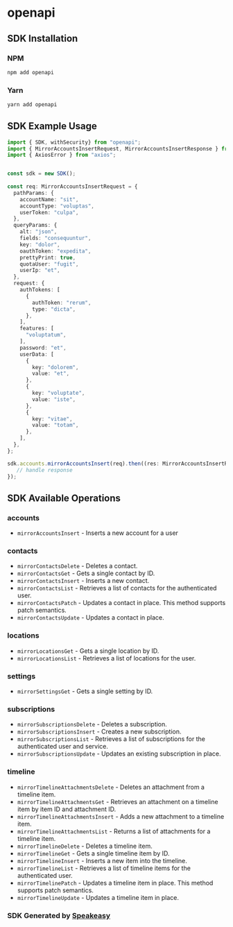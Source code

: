 # openapi

<!-- Start SDK Installation -->
## SDK Installation

### NPM

```bash
npm add openapi
```

### Yarn

```bash
yarn add openapi
```
<!-- End SDK Installation -->

## SDK Example Usage
<!-- Start SDK Example Usage -->
```typescript
import { SDK, withSecurity} from "openapi";
import { MirrorAccountsInsertRequest, MirrorAccountsInsertResponse } from "openapi/src/sdk/models/operations";
import { AxiosError } from "axios";


const sdk = new SDK();
    
const req: MirrorAccountsInsertRequest = {
  pathParams: {
    accountName: "sit",
    accountType: "voluptas",
    userToken: "culpa",
  },
  queryParams: {
    alt: "json",
    fields: "consequuntur",
    key: "dolor",
    oauthToken: "expedita",
    prettyPrint: true,
    quotaUser: "fugit",
    userIp: "et",
  },
  request: {
    authTokens: [
      {
        authToken: "rerum",
        type: "dicta",
      },
    ],
    features: [
      "voluptatum",
    ],
    password: "et",
    userData: [
      {
        key: "dolorem",
        value: "et",
      },
      {
        key: "voluptate",
        value: "iste",
      },
      {
        key: "vitae",
        value: "totam",
      },
    ],
  },
};

sdk.accounts.mirrorAccountsInsert(req).then((res: MirrorAccountsInsertResponse | AxiosError) => {
   // handle response
});
```
<!-- End SDK Example Usage -->

<!-- Start SDK Available Operations -->
## SDK Available Operations

### accounts

* `mirrorAccountsInsert` - Inserts a new account for a user

### contacts

* `mirrorContactsDelete` - Deletes a contact.
* `mirrorContactsGet` - Gets a single contact by ID.
* `mirrorContactsInsert` - Inserts a new contact.
* `mirrorContactsList` - Retrieves a list of contacts for the authenticated user.
* `mirrorContactsPatch` - Updates a contact in place. This method supports patch semantics.
* `mirrorContactsUpdate` - Updates a contact in place.

### locations

* `mirrorLocationsGet` - Gets a single location by ID.
* `mirrorLocationsList` - Retrieves a list of locations for the user.

### settings

* `mirrorSettingsGet` - Gets a single setting by ID.

### subscriptions

* `mirrorSubscriptionsDelete` - Deletes a subscription.
* `mirrorSubscriptionsInsert` - Creates a new subscription.
* `mirrorSubscriptionsList` - Retrieves a list of subscriptions for the authenticated user and service.
* `mirrorSubscriptionsUpdate` - Updates an existing subscription in place.

### timeline

* `mirrorTimelineAttachmentsDelete` - Deletes an attachment from a timeline item.
* `mirrorTimelineAttachmentsGet` - Retrieves an attachment on a timeline item by item ID and attachment ID.
* `mirrorTimelineAttachmentsInsert` - Adds a new attachment to a timeline item.
* `mirrorTimelineAttachmentsList` - Returns a list of attachments for a timeline item.
* `mirrorTimelineDelete` - Deletes a timeline item.
* `mirrorTimelineGet` - Gets a single timeline item by ID.
* `mirrorTimelineInsert` - Inserts a new item into the timeline.
* `mirrorTimelineList` - Retrieves a list of timeline items for the authenticated user.
* `mirrorTimelinePatch` - Updates a timeline item in place. This method supports patch semantics.
* `mirrorTimelineUpdate` - Updates a timeline item in place.

<!-- End SDK Available Operations -->

### SDK Generated by [Speakeasy](https://docs.speakeasyapi.dev/docs/using-speakeasy/client-sdks)
